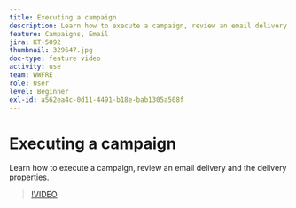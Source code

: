 ```yaml
---
title: Executing a campaign
description: Learn how to execute a campaign, review an email delivery and the delivery properties.
feature: Campaigns, Email
jira: KT-5092
thumbnail: 329647.jpg
doc-type: feature video
activity: use
team: WWFRE
role: User
level: Beginner
exl-id: a562ea4c-0d11-4491-b18e-bab1305a508f
---
```

# Executing a campaign

Learn how to execute a campaign, review an email delivery and the delivery properties.

>[!VIDEO](https://video.tv.adobe.com/v/329647?quality=12&learn=on)
